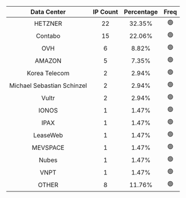 | Data Center | IP Count | Percentage | Freq |
|:------------:|:--------:|:-----------:|:-----:|
| HETZNER | 22 | 32.35% | 🟢 |
| Contabo | 15 | 22.06% | 🟢 |
| OVH | 6 | 8.82% | 🟢 |
| AMAZON | 5 | 7.35% | 🟢 |
| Korea Telecom | 2 | 2.94% | 🟢 |
| Michael Sebastian Schinzel | 2 | 2.94% | 🟢 |
| Vultr | 2 | 2.94% | 🟢 |
| IONOS | 1 | 1.47% | 🟢 |
| IPAX | 1 | 1.47% | 🟢 |
| LeaseWeb | 1 | 1.47% | 🟢 |
| MEVSPACE | 1 | 1.47% | 🟢 |
| Nubes | 1 | 1.47% | 🟢 |
| VNPT | 1 | 1.47% | 🟢 |
| OTHER | 8 | 11.76% | 🟢 |